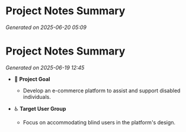 # Project Notes Summary

*Generated on 2025-06-20 05:09*

# Project Notes Summary

*Generated on 2025-06-19 12:45*

- 🏪 **Project Goal**
  - Develop an e-commerce platform to assist and support disabled individuals.
  
- ♿ **Target User Group**
  - Focus on accommodating blind users in the platform's design.